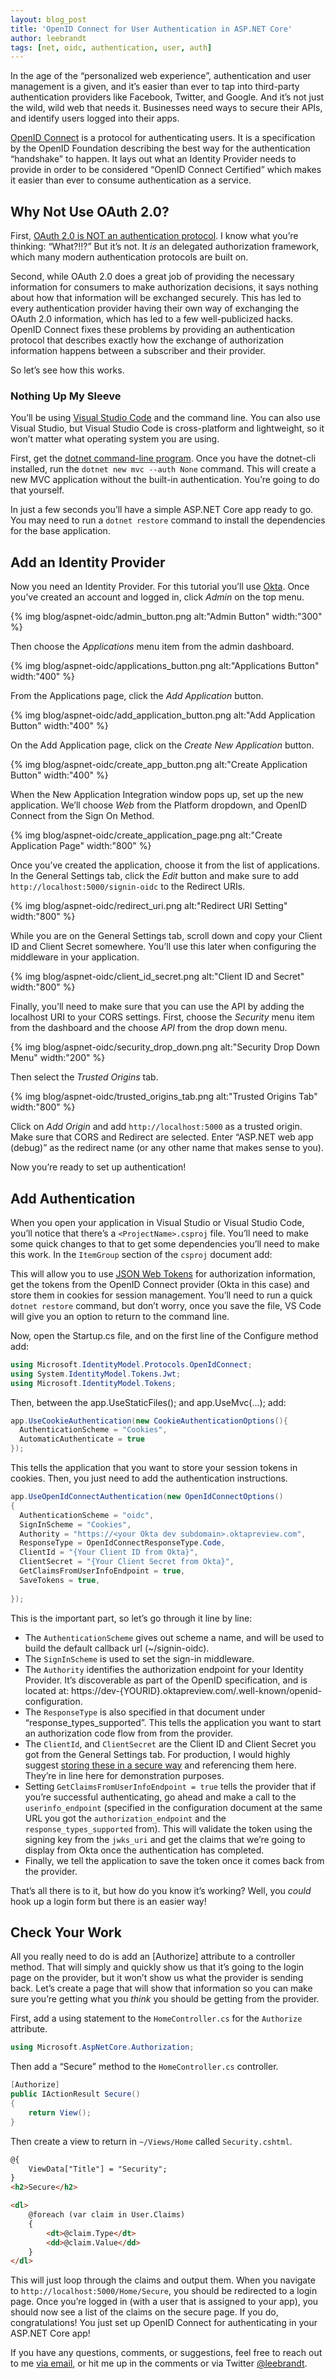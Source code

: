 ```yaml
---
layout: blog_post
title: 'OpenID Connect for User Authentication in ASP.NET Core'
author: leebrandt
tags: [net, oidc, authentication, user, auth]
---
```


In the age of the “personalized web experience”, authentication and user management is a given, and it’s easier than ever to tap into third-party authentication providers like Facebook, Twitter, and Google. And it’s not just the wild, wild web that needs it. Businesses need ways to secure their APIs, and identify users logged into their apps.

[OpenID Connect](http://openid.net/connect/) is a protocol for authenticating users. It is a specification by the OpenID Foundation describing the best way for the authentication “handshake” to happen. It lays out what an Identity Provider needs to provide in order to be considered “OpenID Connect Certified” which makes it easier than ever to consume authentication as a service.

## Why Not Use OAuth 2.0?
First, [OAuth 2.0 is NOT an authentication protocol](https://developer.okta.com/blog/2017/06/21/what-the-heck-is-oauth). I know what you’re thinking: “What?!!?” But it’s not. It *is* an delegated authorization framework, which many modern authentication protocols are built on. 

Second, while OAuth 2.0 does a great job of providing the necessary information for consumers to make authorization decisions, it says nothing about how that information will be exchanged securely. This has led to every authentication provider having their own way of exchanging the OAuth 2.0 information, which has led to a few well-publicized hacks. OpenID Connect fixes these problems by providing an authentication protocol that describes exactly how the exchange of authorization information happens between a subscriber and their provider. 

So let’s see how this works.

### Nothing Up My Sleeve
You’ll be using [Visual Studio Code](https://code.visualstudio.com/) and the command line. You can also use Visual Studio, but Visual Studio Code is cross-platform and lightweight, so it won’t matter what operating system you are using. 

First, get the [dotnet command-line program](https://dot.net/core). Once you have the dotnet-cli installed, run the `dotnet new mvc --auth None` command. This will create a new MVC application without the built-in authentication. You’re going to do that yourself.

In just a few seconds you’ll have a simple ASP.NET Core app ready to go. You may need to run a `dotnet restore` command to install the dependencies for the base application.

## Add an Identity Provider
Now you need an Identity Provider. For this tutorial you’ll  use [Okta](https://developer.okta.com). Once you’ve created an account and logged in, click *Admin* on the top menu.

{% img blog/aspnet-oidc/admin_button.png alt:"Admin Button" width:"300" %}

Then choose the *Applications* menu item from the admin dashboard.

{% img blog/aspnet-oidc/applications_button.png alt:"Applications Button" width:"400" %}

From the Applications page, click the *Add Application* button.

{% img blog/aspnet-oidc/add_application_button.png alt:"Add Application Button" width:"400" %}

On the Add Application page, click on the *Create New Application* button.

{% img blog/aspnet-oidc/create_app_button.png alt:"Create Application Button" width:"400" %}

When the New Application Integration window pops up, set up the new application. We’ll choose *Web* from the Platform dropdown, and OpenID Connect from the Sign On Method.

{% img blog/aspnet-oidc/create_application_page.png alt:"Create Application Page" width:"800" %}

Once you’ve created the application, choose it from the list of applications. In the General Settings tab, click the *Edit* button and make sure to add `http://localhost:5000/signin-oidc` to the Redirect URIs.

{% img blog/aspnet-oidc/redirect_uri.png alt:"Redirect URI Setting" width:"800" %}

While you are on the General Settings tab, scroll down and copy your Client ID and Client Secret somewhere. You’ll use this later when configuring the middleware in your application.

{% img blog/aspnet-oidc/client_id_secret.png alt:"Client ID and Secret" width:"800" %}

Finally, you’ll need to make sure that you can use the API by adding the localhost URI to your CORS settings. First, choose the *Security* menu item from the dashboard and the choose *API* from the drop down menu.

{% img blog/aspnet-oidc/security_drop_down.png alt:"Security Drop Down Menu" width:"200" %}

Then select the *Trusted Origins* tab.

{% img blog/aspnet-oidc/trusted_origins_tab.png alt:"Trusted Origins Tab" width:"800" %}

Click on *Add Origin* and add `http://localhost:5000` as a trusted origin. Make sure that CORS and Redirect are selected. Enter “ASP.NET web app (debug)” as the redirect name (or any other name that makes sense to you).

Now you’re ready to set up authentication!

## Add Authentication
When you open your application in Visual Studio or Visual Studio Code, you’ll notice that there’s a `<ProjectName>.csproj` file. You’ll need to make some quick changes to that to get some dependencies you’ll need to make this work. In the `ItemGroup` section of the `csproj` document add:

<PackageReference Include="Microsoft.AspNetCore.Authentication.JwtBearer" Version="1.1.2"/>
<PackageReference Include="Microsoft.AspNetCore.Authentication.OpenIdConnect" Version="1.1.2"/>
<PackageReference Include="Microsoft.AspNetCore.Authentication.Cookies" Version="1.1.2"/>


This will allow you to use [JSON Web Tokens](https://www.jsonwebtoken.io/) for authorization information, get the tokens from the OpenID Connect provider (Okta in this case) and store them in cookies for session management. You’ll need to run a quick `dotnet restore` command, but don’t worry, once you save the file, VS Code will give you an option to return to the command line. 

Now, open the Startup.cs file, and on the first line of the Configure method add: 

``` csharp
using Microsoft.IdentityModel.Protocols.OpenIdConnect;
using System.IdentityModel.Tokens.Jwt;
using Microsoft.IdentityModel.Tokens;
```

Then, between the app.UseStaticFiles(); and app.UseMvc(…); add:

``` csharp
app.UseCookieAuthentication(new CookieAuthenticationOptions(){
  AuthenticationScheme = "Cookies",
  AutomaticAuthenticate = true
});
```

This tells the application that you want to store your session tokens in cookies. Then, you just need to add the authentication instructions.

``` csharp
app.UseOpenIdConnectAuthentication(new OpenIdConnectOptions()
{
  AuthenticationScheme = "oidc",
  SignInScheme = "Cookies",
  Authority = "https://<your Okta dev subdomain>.oktapreview.com",
  ResponseType = OpenIdConnectResponseType.Code,
  ClientId = "{Your Client ID from Okta}",
  ClientSecret = "{Your Client Secret from Okta}",
  GetClaimsFromUserInfoEndpoint = true,
  SaveTokens = true,
  
});
```
This is the important part, so let’s go through it line by line:

* The `AuthenticationScheme` gives out scheme a name, and will be used to build the default callback url (~/signin-oidc).
* The `SignInScheme` is used to set the sign-in middleware.
* The `Authority` identifies the authorization endpoint for your Identity Provider. It’s discoverable as part of the OpenID specification, and is located at: https://dev-{YOURID}.oktapreview.com/.well-known/openid-configuration.
* The `ResponseType` is also specified in that document under “response_types_supported”. This tells the application you want to start an authorization code flow from from the provider.
* The `ClientId`, and `ClientSecret` are the Client ID and Client Secret you got from the General Settings tab. For production, I would highly suggest [storing these in a secure way](https://stormpath.com/blog/store-protect-sensitive-data-dotnet-core) and referencing them here. They’re in line here for demonstration purposes.
* Setting `GetClaimsFromUserInfoEndpoint = true` tells the provider that if you’re successful authenticating, go ahead and make a call to the `userinfo_endpoint` (specified in the configuration document at the same URL you got the `authorization_endpoint` and the `response_types_supported` from). This will validate the token using the signing key from the `jwks_uri` and get the claims that we’re going to display from Okta once the authentication has completed.
* Finally, we tell the application to save the token once it comes back from the provider.

That’s all there is to it, but how do you know it’s working? Well, you *could* hook up a login form but there is an easier way!

## Check Your Work
All you really need to do is add an [Authorize] attribute to a controller method. That will simply and quickly show us that it’s going to the login page on the provider, but it won’t show us what the provider is sending back. Let’s create a page that will show that information so you can make sure you’re getting what you *think* you should be getting from the provider.

First, add a using statement to the `HomeController.cs` for the `Authorize` attribute.

``` csharp
using Microsoft.AspNetCore.Authorization;
```

Then add a “Secure” method to the `HomeController.cs` controller.

``` csharp
[Authorize]
public IActionResult Secure()
{
    return View();
}
```

Then create a view to return in `~/Views/Home` called `Security.cshtml`.

```html
@{
    ViewData["Title"] = "Security";
}
<h2>Secure</h2>

<dl>
    @foreach (var claim in User.Claims)
    {
        <dt>@claim.Type</dt>
        <dd>@claim.Value</dd>
    }
</dl>
```
This will just loop through the claims and output them. When you navigate to `http://localhost:5000/Home/Secure`, you should be redirected to a login page. Once you’re logged in (with a user that is assigned to your app), you should now see a list of the claims on the secure page.
If you do, congratulations! You just set up OpenID Connect for authenticating in your ASP.NET Core app!

If you have any questions, comments, or suggestions, feel free to reach out to me [via email](mailto:lee.brandt@okta.com), or hit me up in the comments or via Twitter [@leebrandt](https://twitter.com/leebrandt).